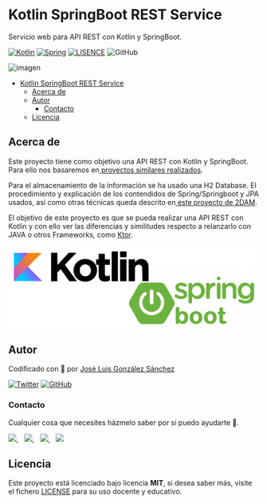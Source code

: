 # Kotlin SpringBoot  REST Service

Servicio web para API REST con Kotlin y SpringBoot.

[![Kotlin](https://img.shields.io/badge/Code-Kotlin-blueviolet)](https://kotlinlang.org/)
[![Spring](https://img.shields.io/badge/Code-Spring%20Kotlin-green)](https://spring.io)
[![LISENCE](https://img.shields.io/badge/Lisence-MIT-green)]()
![GitHub](https://img.shields.io/github/last-commit/joseluisgs/Kotlin-SpringBoot-REST-Service)

![imagen](https://www.adesso-mobile.de/wp-content/uploads/2021/02/kotlin-einfu%CC%88hrung.jpg)

- [Kotlin SpringBoot  REST Service](#kotlin-springboot--rest-service)
    - [Acerca de](#acerca-de)
    - [Autor](#autor)
        - [Contacto](#contacto)
    - [Licencia](#licencia)

## Acerca de

Este proyecto tiene como objetivo una API REST con Kotlin y SpringBoot. Para ello nos basaremos
en[ proyectos similares realizados](https://github.com/search?q=user%3Ajoseluisgs+rest).

Para el almacenamiento de la información se ha usado una H2 Database. El procedimiento y explicación de los contendidos
de Spring/Springboot y JPA usados, así como otras técnicas queda descrito
en[ este proyecto de 2DAM](https://github.com/joseluisgs/SpringBoot-Productos-DAM-2021-2022).

El objetivo de este proyecto es que se pueda realizar una API REST con Kotlin y con ello ver las diferencias y
similitudes respecto a relanzarlo con JAVA o otros Frameworks,
como [Ktor](https://github.com/joseluisgs/Kotlin-Ktor-REST-Service).

![logo](./images/logo.png)

## Autor

Codificado con :sparkling_heart: por [José Luis González Sánchez](https://twitter.com/joseluisgonsan)

[![Twitter](https://img.shields.io/twitter/follow/joseluisgonsan?style=social)](https://twitter.com/joseluisgonsan)
[![GitHub](https://img.shields.io/github/followers/joseluisgs?style=social)](https://github.com/joseluisgs)

### Contacto

<p>
  Cualquier cosa que necesites házmelo saber por si puedo ayudarte 💬.
</p>
<p>
    <a href="https://twitter.com/joseluisgonsan" target="_blank">
        <img src="https://i.imgur.com/U4Uiaef.png" 
    height="30">
    </a> &nbsp;&nbsp;
    <a href="https://github.com/joseluisgs" target="_blank">
        <img src="https://distreau.com/github.svg" 
    height="30">
    </a> &nbsp;&nbsp;
    <a href="https://www.linkedin.com/in/joseluisgonsan" target="_blank">
        <img src="https://upload.wikimedia.org/wikipedia/commons/thumb/c/ca/LinkedIn_logo_initials.png/768px-LinkedIn_logo_initials.png" 
    height="30">
    </a>  &nbsp;&nbsp;
    <a href="https://joseluisgs.github.io/" target="_blank">
        <img src="https://joseluisgs.github.io/favicon.png" 
    height="30">
    </a>
</p>

## Licencia

Este proyecto está licenciado bajo licencia **MIT**, si desea saber más, visite el fichero [LICENSE](./LICENSE) para su
uso docente y educativo.